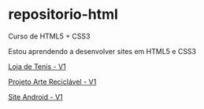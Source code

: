 # repositorio-html
 Curso de HTML5 + CSS3

 Estou aprendendo a desenvolver sites em HTML5 e CSS3

<a target="_blank" href="https://gabriel-sapucci.github.io/repositorio-html/site-tenis/index.html">Loja de Tenis - V1</a>

<a target="_blank" href="https://gabriel-sapucci.github.io/repositorio-html/projeto_arte-reciclavel/index.html">Projeto Arte Reciclável - V1</a>

<a target="_blank" href="https://gabriel-sapucci.github.io/repositorio-html/primeiro_site/android.html">Site Android - V1</a>